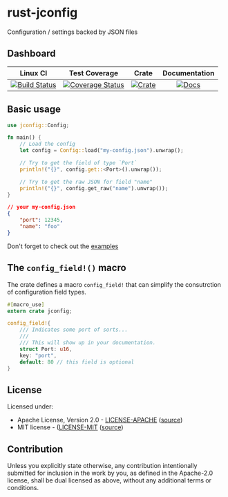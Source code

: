 # rust-jconfig

Configuration / settings backed by JSON files

## Dashboard

| Linux CI | Test Coverage | Crate | Documentation |
|:--------:|:-------------:|:-----:|:-------------:|
| [![Build Status](https://travis-ci.org/icorderi/rust-jconfig.svg?branch=master)](https://travis-ci.org/icorderi/rust-jconfig) | [![Coverage Status](https://coveralls.io/repos/icorderi/rust-jconfig/badge.svg?branch=master)](https://coveralls.io/r/icorderi/rust-jconfig?branch=master) | [![Crate](http://meritbadge.herokuapp.com/jconfig)](https://crates.io/crates/jconfig) | [![Docs](https://img.shields.io/badge/docs-up--to--date-blue.svg)](https://icorderi.github.io/rust-jconfig/index.html)

## Basic usage

```rust
use jconfig::Config;

fn main() {
    // Load the config
    let config = Config::load("my-config.json").unwrap();

    // Try to get the field of type `Port`
    println!("{}", config.get::<Port>().unwrap());

    // Try to get the raw JSON for field "name"
    println!("{}", config.get_raw("name").unwrap());
}
```

```json
// your my-config.json
{
    "port": 12345,
    "name": "foo"
}
```

Don't forget to check out the [examples](./examples)

## The `config_field!()` macro

The crate defines a macro `config_field!` that can simplify the consutrction of configuration field types.

```rust
#[macro_use]
extern crate jconfig;

config_field!{
    /// Indicates some port of sorts...
    ///
    /// This will show up in your documentation.
    struct Port: u16,
    key: "port",
    default: 80 // this field is optional
}
```

## License

Licensed under:

- Apache License, Version 2.0 - [LICENSE-APACHE](LICENSE-APACHE) ([source](http://www.apache.org/licenses/LICENSE-2.0))
- MIT license - ([LICENSE-MIT](LICENSE-MIT) ([source](http://opensource.org/licenses/MIT))

## Contribution

Unless you explicitly state otherwise, any contribution intentionally submitted
for inclusion in the work by you, as defined in the Apache-2.0 license, shall be dual licensed as above, without any
additional terms or conditions.
